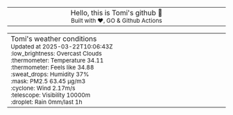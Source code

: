 
<div align="center">
<table>
<tbody>
<td align="center">
<img width="2000" height="0"><br>
Hello, this is Tomi's github 👋<br>
<sup>Built with ❤️, GO & Github Actions</sup><br>
<img width="2000" height="0">
</td>
</tbody>
</table>
</div>
<table>
<tbody>
<td align="left">
<img width="2000" height="0"><br>
Tomi's weather conditions<br>
<sup>Updated at 2025-03-22T10:06:43Z</sup><br>
<sup>:low_brightness: Overcast Clouds</sup><br>
<sup>:thermometer: Temperature 34.11 </sup><br>
<sup>:thermometer: Feels like 34.88</sup><br>
<sup>:sweat_drops: Humidity 37%</sup><br>
<sup>:mask: PM2.5 63.45 μg/m3</sup><br>
<sup>:cyclone: Wind 2.17m/s </sup><br>
<sup>:telescope: Visibility 10000m </sup><br>
<sup>:droplet: Rain 0mm/last 1h </sup><br>
<img width="2000" height="0">
</td>
<td align="left">
<img width="2000" height="0"><br>
<br>
<img width="2000" height="0">
</td>
</tbody>
</table>
</div>
    